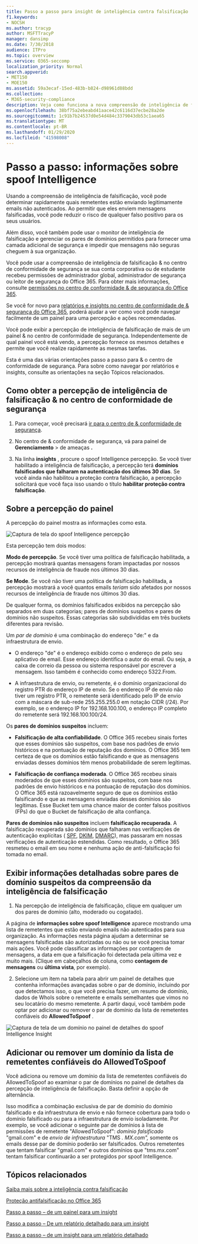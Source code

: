 ```yaml
---
title: Passo a passo para insight de inteligência contra falsificação
f1.keywords:
- NOCSH
ms.author: tracyp
author: MSFTTracyP
manager: dansimp
ms.date: 7/30/2018
audience: ITPro
ms.topic: overview
ms.service: O365-seccomp
localization_priority: Normal
search.appverid:
- MET150
- MOE150
ms.assetid: 59a3ecaf-15ed-483b-b824-d98961d88bdd
ms.collection:
- M365-security-compliance
description: Veja como funciona a nova compreensão de inteligência de falsificação.
ms.openlocfilehash: 38bf75a2ebeabd41aace42c6116d37ecbe28a2de
ms.sourcegitcommit: 1c91b7b24537d0e54d484c3379043db53c1aea65
ms.translationtype: MT
ms.contentlocale: pt-BR
ms.lasthandoff: 01/29/2020
ms.locfileid: "41598008"
---
```

# <a name="walkthrough-spoof-intelligence-insight"></a>Passo a passo: informações sobre spoof Intelligence

Usando a compreensão de inteligência de falsificação, você pode determinar rapidamente quais remetentes estão enviando legitimamente emails não autenticados. Ao permitir que eles enviem mensagens falsificadas, você pode reduzir o risco de qualquer falso positivo para os seus usuários.
  
Além disso, você também pode usar o monitor de inteligência de falsificação e gerenciar os pares de domínios permitidos para fornecer uma camada adicional de segurança e impedir que mensagens não seguras cheguem à sua organização.
  
Você pode usar a compreensão de inteligência de falsificação &amp; no centro de conformidade de segurança se sua conta corporativa ou de estudante recebeu permissões de administrador global, administrador de segurança ou leitor de segurança do Office 365. Para obter mais informações, consulte [permissões no centro de conformidade &amp; de segurança do Office 365](permissions-in-the-security-and-compliance-center.md).
  
Se você for novo para [relatórios e insights no centro de conformidade de &amp; segurança do Office 365](reports-and-insights-in-security-and-compliance.md), poderá ajudar a ver como você pode navegar facilmente de um painel para uma percepção e ações recomendadas.
  
Você pode exibir a percepção de inteligência de falsificação de mais de um painel &amp; no centro de conformidade de segurança. Independentemente de qual painel você está vendo, a percepção fornece os mesmos detalhes e permite que você realize rapidamente as mesmas tarefas.
  
Esta é uma das várias orientações passo a passo para &amp; o centro de conformidade de segurança. Para sobre como navegar por relatórios e insights, consulte as orientações na seção Tópicos relacionados.
  
## <a name="getting-to-the-spoof-intelligence-insight-in-the-security-amp-compliance-center"></a>Como obter a percepção de inteligência de falsificação &amp; no centro de conformidade de segurança

1. Para começar, você precisará [ir para o centro de &amp; conformidade de segurança](../../compliance/go-to-the-securitycompliance-center.md).
    
2. No centro de &amp; conformidade de segurança, vá para painel de **Gerenciamento** \> de ameaças **.**
    
3. Na linha **insights** , procure o spoof Intelligence percepção. Se você tiver habilitado a inteligência de falsificação, a percepção terá **domínios falsificados que falharam na autenticação dos últimos 30 dias**. Se você ainda não habilitou a proteção contra falsificação, a percepção solicitará que você faça isso usando o título **habilitar proteção contra falsificação**. 
    
## <a name="about-the-insight-on-the-dashboard"></a>Sobre a percepção do painel

A percepção do painel mostra as informações como esta.
  
![Captura de tela do spoof Intelligence percepção](../media/28aeabac-c1a1-4d16-9fbe-14996f742a9a.png)
  
Esta percepção tem dois modos:
  
 **Modo de percepção**. Se você tiver uma política de falsificação habilitada, a percepção mostrará quantas mensagens foram impactadas por nossos recursos de inteligência de fraude nos últimos 30 dias. 
  
 **Se Mode**. Se você não tiver uma política de falsificação habilitada, a percepção mostrará a você quantos emails *teriam* sido afetados por nossos recursos de inteligência de fraude nos últimos 30 dias. 
  
De qualquer forma, os domínios falsificados exibidos na percepção são separados em duas categorias; pares de domínios suspeitos e pares de domínios não suspeitos. Essas categorias são subdivididas em três buckets diferentes para revisão. 
  
Um *par de domínio* é uma combinação do endereço "de:" e da infraestrutura de envio. 
  
- O endereço "de" é o endereço exibido como o endereço de pelo seu aplicativo de email. Esse endereço identifica o autor do email. Ou seja, a caixa de correio da pessoa ou sistema responsável por escrever a mensagem. Isso também é conhecido como endereço 5322.From.
    
- A infraestrutura de envio, ou remetente, é o domínio organizacional do registro PTR do endereço IP de envio. Se o endereço IP de envio não tiver um registro PTR, o remetente será identificado pelo IP de envio com a máscara de sub-rede 255.255.255.0 em notação CIDR (/24). Por exemplo, se o endereço IP for 192.168.100.100, o endereço IP completo do remetente será 192.168.100.100/24.
    
 Os **pares de domínios suspeitos** incluem: 
  
- **Falsificação de alta confiabilidade**. O Office 365 recebeu sinais fortes que esses domínios são suspeitos, com base nos padrões de envio históricos e na pontuação de reputação dos domínios. O Office 365 tem certeza de que os domínios estão falsificando e que as mensagens enviadas desses domínios têm menos probabilidade de serem legítimas. 
    
- **Falsificação de confiança moderada**. O Office 365 recebeu sinais moderados de que esses domínios são suspeitos, com base nos padrões de envio históricos e na pontuação de reputação dos domínios. O Office 365 está razoavelmente seguro de que os domínios estão falsificando e que as mensagens enviadas desses domínios são legítimas. Esse Bucket tem uma chance maior de conter falsos positivos (FPs) do que o Bucket de falsificação de alta confiança. 
    
 **Pares de domínios não suspeitos** incluem **falsificação recuperada**. A falsificação recuperada são domínios que falharam nas verificações de autenticação explícitas ( [SPF](https://docs.microsoft.com/office365/SecurityCompliance/how-office-365-uses-spf-to-prevent-spoofing), [DKIM](https://docs.microsoft.com/office365/SecurityCompliance/use-dkim-to-validate-outbound-email), [DMARC](https://docs.microsoft.com/office365/SecurityCompliance/use-dmarc-to-validate-email)), mas passaram em nossas verificações de autenticação estendidas. Como resultado, o Office 365 resmeteu o email em seu nome e nenhuma ação de anti-falsificação foi tomada no email. 
  
## <a name="view-detailed-information-about-suspicious-domain-pairs-from-the-spoof-intelligence-insight"></a>Exibir informações detalhadas sobre pares de domínio suspeitos da compreensão da inteligência de falsificação

1. Na percepção de inteligência de falsificação, clique em qualquer um dos pares de domínio (alto, moderado ou cogatado).
  
A página de **informações sobre spoof Intelligence** aparece mostrando uma lista de remetentes que estão enviando emails não autenticados para sua organização. As informações nesta página ajudam a determinar se mensagens falsificadas são autorizadas ou não ou se você precisa tomar mais ações. Você pode classificar as informações por contagem de mensagens, a data em que a falsificação foi detectada pela última vez e muito mais. (Clique em cabeçalhos de coluna, como **contagem de mensagens** ou **última vista**, por exemplo). 
    
2. Selecione um item na tabela para abrir um painel de detalhes que contenha informações avançadas sobre o par de domínio, incluindo por que detectamos isso, o que você precisa fazer, um resumo de domínio, dados de WhoIs sobre o remetente e emails semelhantes que vimos no seu locatário do mesmo remetente. A partir daqui, você também pode optar por adicionar ou remover o par de domínio da lista de remetentes confiáveis do **AllowedToSpoof** . 
  
![Captura de tela de um domínio no painel de detalhes do spoof Intelligence Insight](../media/03ad3e6e-2010-4e8e-b92e-accc8bbebb79.png)
  
## <a name="add-or-remove-a-domain-from-the-allowedtospoof-safe-sender-list"></a>Adicionar ou remover um domínio da lista de remetentes confiáveis do AllowedToSpoof

Você adiciona ou remove um domínio da lista de remetentes confiáveis do AllowedToSpoof ao examinar o par de domínios no painel de detalhes da percepção de inteligência de falsificação. Basta definir a opção de alternância.
  
Isso modifica a combinação exclusiva de par de domínio do domínio falsificado e da infraestrutura de envio e não fornece cobertura para todo o domínio falsificado ou para a infraestrutura de envio isoladamente. Por exemplo, se você adicionar o seguinte par de domínios à lista de permissões de remetente "AllowedToSpoof": *domínio falsificado* "gmail.com" e de *envio de infraestrutura* "TMS *. MX.com",* somente os emails desse par de domínio poderão ser falsificados. Outros remetentes que tentam falsificar "gmail.com" e outros domínios que "tms.mx.com" tentam falsificar continuarão a ser protegidos por spoof Intelligence. 
  
## <a name="related-topics"></a>Tópicos relacionados

[Saiba mais sobre a inteligência contra falsificação](learn-about-spoof-intelligence.md)
  
[Proteção antifalsificação no Office 365](anti-spoofing-protection.md)
  
[Passo a passo – de um painel para um insight](from-a-dashboard-to-an-insight.md)
  
[Passo a passo – De um relatório detalhado para um insight](from-a-detailed-report-to-an-insight.md)
  
[Passo a passo – de um insight para um relatório detalhado](from-an-insight-to-a-detailed-report.md)
  

